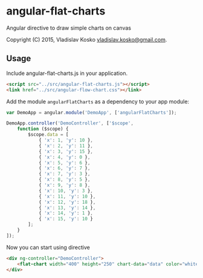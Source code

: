 # angular-flat-charts

Angular directive to draw simple charts on canvas

Copyright (C) 2015, Vladislav Kosko <vladislav.kosko@gmail.com>.

## Usage

Include angular-flat-charts.js in your application.

```html
<script src="../src/angular-flat-charts.js"></script>
<link href="../src/angular-flow-chart.css"></link>
```

Add the module `angularFlatCharts` as a dependency to your app module:

```js
var DemoApp = angular.module('DemoApp', ['angularFlatCharts']);

DemoApp.controller('DemoController', ['$scope',
    function ($scope) {
        $scope.data = [
            { 'x': 1, 'y': 10 },
            { 'x': 2, 'y': 11 },
            { 'x': 3, 'y': 15 },
            { 'x': 4, 'y': 0 },
            { 'x': 5, 'y': 6 },
            { 'x': 6, 'y': 7 },
            { 'x': 7, 'y': 3 },
            { 'x': 8, 'y': 5 },
            { 'x': 9, 'y': 8 },
            { 'x': 10, 'y': 3 },
            { 'x': 11, 'y': 10 },
            { 'x': 12, 'y': 18 },
            { 'x': 13, 'y': 14 },
            { 'x': 14, 'y': 1 },
            { 'x': 15, 'y': 10 }
        ];
    }
]);
```

Now you can start using directive


```html
<div ng-controller="DemoController">
    <flat-chart width="400" height="250" chart-data="data" color="whitesmoke"></flat-chart>
</div>
```
